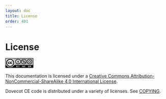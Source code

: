 ```yaml
---
layout: doc
title: License
order: 401
---
```


# License

![Creative Commons License](images/by-nc-sa-4.0.png)

This documentation is licensed under a
[Creative Commons Attribution-NonCommercial-ShareAlike 4.0 International License](https://creativecommons.org/licenses/by-nc-sa/4.0/).

Dovecot CE code is distributed under a variety of licenses. See
[COPYING](https://github.com/dovecot/core/blob/main/COPYING).
